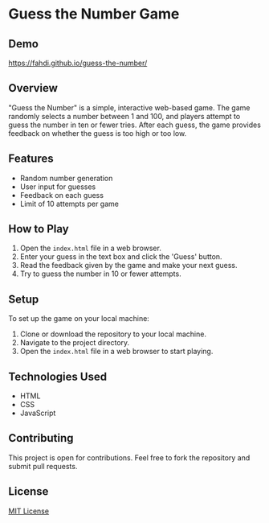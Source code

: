 # Guess the Number Game

## Demo
https://fahdi.github.io/guess-the-number/

## Overview
"Guess the Number" is a simple, interactive web-based game. The game randomly selects a number between 1 and 100, and players attempt to guess the number in ten or fewer tries. After each guess, the game provides feedback on whether the guess is too high or too low.

## Features
- Random number generation
- User input for guesses
- Feedback on each guess
- Limit of 10 attempts per game

## How to Play
1. Open the `index.html` file in a web browser.
2. Enter your guess in the text box and click the 'Guess' button.
3. Read the feedback given by the game and make your next guess.
4. Try to guess the number in 10 or fewer attempts.

## Setup
To set up the game on your local machine:
1. Clone or download the repository to your local machine.
2. Navigate to the project directory.
3. Open the `index.html` file in a web browser to start playing.

## Technologies Used
- HTML
- CSS
- JavaScript

## Contributing
This project is open for contributions. Feel free to fork the repository and submit pull requests.

## License
[MIT License](LICENSE.md) 
